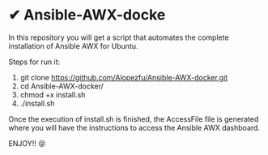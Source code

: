 # ✔ Ansible-AWX-docke 
In this repository you will get a script that automates the complete installation of Ansible AWX for Ubuntu.

Steps for run it:
 1. git clone https://github.com/Alopezfu/Ansible-AWX-docker.git
 2. cd Ansible-AWX-docker/
 3. chmod +x install.sh
 4. ./install.sh

Once the execution of install.sh is finished, the AccessFile file is generated where you will have the instructions to access the Ansible AWX dashboard.

 ENJOY!! 😝
